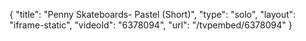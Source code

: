 {
    "title": "Penny Skateboards- Pastel (Short)",
    "type": "solo",
    "layout": "iframe-static",
    "videoId": "6378094",
    "url": "\/tvpembed\/6378094"
}